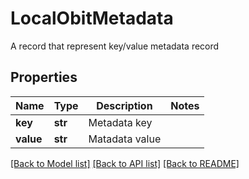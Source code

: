 # LocalObitMetadata

A record that represent key/value metadata record
## Properties
Name | Type | Description | Notes
------------ | ------------- | ------------- | -------------
**key** | **str** | Metadata key | 
**value** | **str** | Matadata value | 

[[Back to Model list]](../README.md#documentation-for-models) [[Back to API list]](../README.md#documentation-for-api-endpoints) [[Back to README]](../README.md)


